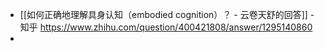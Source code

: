 - [[如何正确地理解具身认知（embodied cognition）？ - 云卷天舒的回答]] - 知乎
  https://www.zhihu.com/question/400421808/answer/1295140860
-